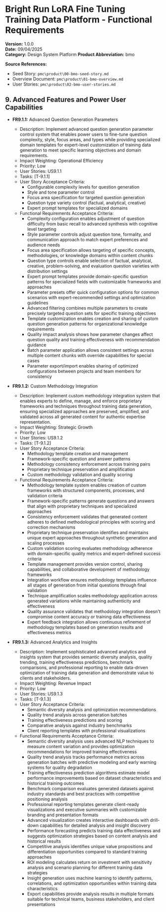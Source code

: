 # Bright Run LoRA Fine Tuning Training Data Platform - Functional Requirements
**Version:** 1.0.0  
**Date:** 09/04/2025  
**Category:** Design System Platform
**Product Abbreviation:** bmo

**Source References:**
- Seed Story: `pmc\product\00-bmo-seed-story.md`
- Overview Document: `pmc\product\01-bmo-overview.md`
- User Stories: `pmc\product\02-bmo-user-stories.md`


## 9. Advanced Features and Power User Capabilities

- **FR9.1.1:** Advanced Question Generation Parameters
  * Description: Implement advanced question generation parameter control system that enables power users to fine-tune question complexity, style, focus areas, and types while providing specialized domain templates for expert-level customization of training data generation to meet specific learning objectives and domain requirements.
  * Impact Weighting: Operational Efficiency
  * Priority: Low
  * User Stories: US9.1.1
  * Tasks: [T-9.1.1]
  * User Story Acceptance Criteria:
    - Configurable complexity levels for question generation
    - Style and tone parameter control
    - Focus area specification for targeted question generation
    - Question type variety control (factual, analytical, creative)
    - Expert prompt templates for specialized domains
  * Functional Requirements Acceptance Criteria:
    - Complexity configuration enables adjustment of question difficulty from basic recall to advanced synthesis with cognitive level targeting
    - Style parameter controls adjust question tone, formality, and communication approach to match expert preferences and audience needs
    - Focus area specification allows targeting of specific concepts, methodologies, or knowledge domains within content chunks
    - Question type controls enable selection of factual, analytical, creative, problem-solving, and evaluation question varieties with distribution settings
    - Expert prompt templates provide domain-specific question patterns for specialized fields with customizable frameworks and approaches
    - Parameter presets offer quick configuration options for common scenarios with expert-recommended settings and optimization guidelines
    - Advanced filtering combines multiple parameters to create precisely targeted question sets for specific training objectives
    - Template customization enables creation and sharing of custom question generation patterns for organizational knowledge requirements
    - Quality impact analysis shows how parameter changes affect question quality and training effectiveness with recommendation guidance
    - Batch parameter application allows consistent settings across multiple content chunks with override capabilities for special cases
    - Parameter export/import enables sharing of optimized configurations between projects and team members for consistency

- **FR9.1.2:** Custom Methodology Integration
  * Description: Implement custom methodology integration system that enables experts to define, manage, and enforce proprietary frameworks and techniques throughout training data generation, ensuring specialized approaches are preserved, amplified, and validated across all generated content for authentic expertise representation.
  * Impact Weighting: Strategic Growth
  * Priority: Low
  * User Stories: US9.1.2
  * Tasks: [T-9.1.2]
  * User Story Acceptance Criteria:
    - Methodology template creation and management
    - Framework-specific question and answer patterns
    - Methodology consistency enforcement across training pairs
    - Proprietary technique preservation and amplification
    - Custom methodology validation and quality scoring
  * Functional Requirements Acceptance Criteria:
    - Methodology template system enables creation of custom frameworks with structured components, processes, and validation criteria
    - Framework-specific patterns generate questions and answers that align with proprietary techniques and specialized approaches
    - Consistency enforcement validates that generated content adheres to defined methodological principles with scoring and correction mechanisms
    - Proprietary technique preservation identifies and maintains unique expert approaches throughout synthetic generation and scaling processes
    - Custom validation scoring evaluates methodology adherence with domain-specific quality metrics and expert-defined success criteria
    - Template management provides version control, sharing capabilities, and collaborative development of methodology frameworks
    - Integration workflow ensures methodology templates influence all stages of generation from initial questions through final validation
    - Technique amplification scales methodology application across generated variations while maintaining authenticity and effectiveness
    - Quality assurance validates that methodology integration doesn't compromise content accuracy or training data effectiveness
    - Expert feedback integration allows continuous refinement of methodology templates based on generation results and effectiveness metrics

- **FR9.1.3:** Advanced Analytics and Insights
  * Description: Implement sophisticated advanced analytics and insights system that provides semantic diversity analysis, quality trending, training effectiveness predictions, benchmark comparisons, and professional reporting to enable data-driven optimization of training data generation and demonstrate value to clients and stakeholders.
  * Impact Weighting: Revenue Impact
  * Priority: Low
  * User Stories: US9.1.3
  * Tasks: [T-9.1.3]
  * User Story Acceptance Criteria:
    - Semantic diversity analysis and optimization recommendations
    - Quality trend analysis across generation batches
    - Training effectiveness predictions and scoring
    - Comparative analysis against industry benchmarks
    - Client reporting templates with professional visualizations
  * Functional Requirements Acceptance Criteria:
    - Semantic diversity analysis uses advanced NLP techniques to measure content variation and provides optimization recommendations for improved training effectiveness
    - Quality trend analysis tracks performance metrics across generation batches with predictive modeling and early warning systems for quality degradation
    - Training effectiveness prediction algorithms estimate model performance improvements based on dataset characteristics and historical training outcomes
    - Benchmark comparison evaluates generated datasets against industry standards and best practices with competitive positioning analysis
    - Professional reporting templates generate client-ready visualizations and executive summaries with customizable branding and presentation formats
    - Advanced visualization creates interactive dashboards with drill-down capabilities for detailed analysis and insight discovery
    - Performance forecasting predicts training data effectiveness and suggests optimization strategies based on content analysis and historical results
    - Competitive analysis identifies unique value propositions and differentiation opportunities compared to standard training approaches
    - ROI modeling calculates return on investment with sensitivity analysis and scenario planning for different training data strategies
    - Insight generation uses machine learning to identify patterns, correlations, and optimization opportunities within training data characteristics
    - Export capabilities provide analysis results in multiple formats suitable for technical teams, business stakeholders, and client presentations

